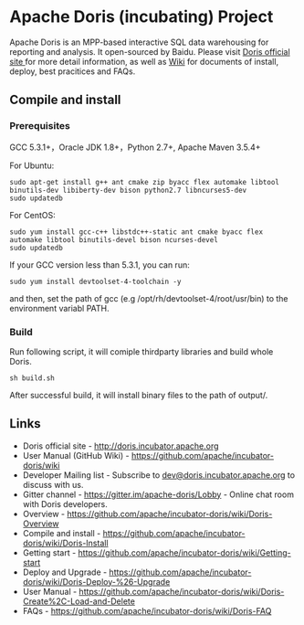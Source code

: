 # Apache Doris (incubating) Project

Apache Doris is an MPP-based interactive SQL data warehousing for reporting and analysis. It open-sourced by Baidu. Please visit [Doris official site ](http://doris.incubator.apache.org) for more detail information, as well as [Wiki](https://github.com/apache/incubator-doris/wiki) for documents of install, deploy, best pracitices and FAQs.

## Compile and install

### Prerequisites

GCC 5.3.1+，Oracle JDK 1.8+，Python 2.7+, Apache Maven 3.5.4+

For Ubuntu: 

```
sudo apt-get install g++ ant cmake zip byacc flex automake libtool binutils-dev libiberty-dev bison python2.7 libncurses5-dev
sudo updatedb
```

For CentOS:

```
sudo yum install gcc-c++ libstdc++-static ant cmake byacc flex automake libtool binutils-devel bison ncurses-devel
sudo updatedb
```

If your GCC version less than 5.3.1, you can run:

```
sudo yum install devtoolset-4-toolchain -y
```

and then, set the path of gcc (e.g /opt/rh/devtoolset-4/root/usr/bin) to the environment variabl PATH.


### Build

Run following script, it will comiple thirdparty libraries and build whole Doris.

```
sh build.sh
```

After successful build, it will install binary files to the path of output/.

## Links

* Doris official site - <http://doris.incubator.apache.org>
* User Manual (GitHub Wiki) - <https://github.com/apache/incubator-doris/wiki>
* Developer Mailing list - Subscribe to <dev@doris.incubator.apache.org> to discuss with us.
* Gitter channel - <https://gitter.im/apache-doris/Lobby> - Online chat room with Doris developers.
* Overview - <https://github.com/apache/incubator-doris/wiki/Doris-Overview>
* Compile and install - <https://github.com/apache/incubator-doris/wiki/Doris-Install>
* Getting start - <https://github.com/apache/incubator-doris/wiki/Getting-start>
* Deploy and Upgrade - <https://github.com/apache/incubator-doris/wiki/Doris-Deploy-%26-Upgrade>
* User Manual - <https://github.com/apache/incubator-doris/wiki/Doris-Create%2C-Load-and-Delete>
* FAQs - <https://github.com/apache/incubator-doris/wiki/Doris-FAQ>
